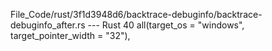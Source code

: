 File_Code/rust/3f1d3948d6/backtrace-debuginfo/backtrace-debuginfo_after.rs --- Rust
40                     all(target_os = "windows", target_pointer_width = "32"),                                                                                


